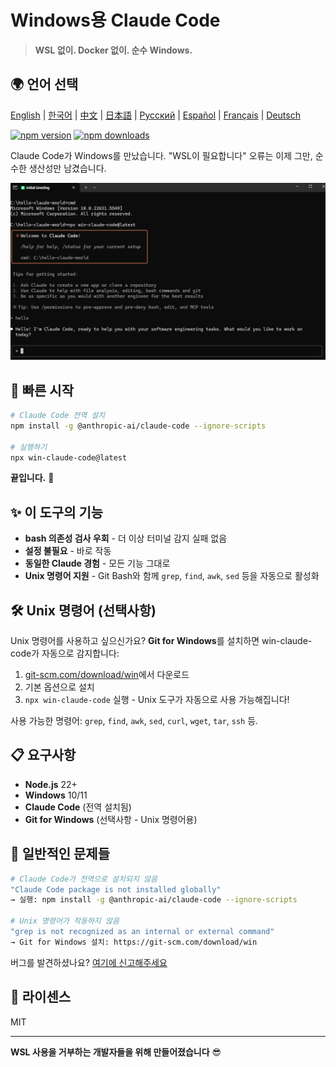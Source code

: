 # Windows용 Claude Code

> **WSL 없이. Docker 없이. 순수 Windows.**

## 🌍 언어 선택

[English](../../README.md) | [한국어](README.ko.md) | [中文](README.zh.md) | [日本語](README.ja.md) | [Русский](README.ru.md) | [Español](README.es.md) | [Français](README.fr.md) | [Deutsch](README.de.md)

[![npm version](https://img.shields.io/npm/v/win-claude-code.svg)](https://npmjs.com/package/win-claude-code)
[![npm downloads](https://img.shields.io/npm/dm/win-claude-code.svg)](https://npmjs.com/package/win-claude-code)

Claude Code가 Windows를 만났습니다. "WSL이 필요합니다" 오류는 이제 그만, 순수한 생산성만 남겼습니다.

![a.png](../../images/a.png)

## 🚀 빠른 시작

```bash
# Claude Code 전역 설치
npm install -g @anthropic-ai/claude-code --ignore-scripts

# 실행하기
npx win-claude-code@latest
```

**끝입니다.** 🎉

## ✨ 이 도구의 기능

- **bash 의존성 검사 우회** - 더 이상 터미널 감지 실패 없음
- **설정 불필요** - 바로 작동
- **동일한 Claude 경험** - 모든 기능 그대로
- **Unix 명령어 지원** - Git Bash와 함께 `grep`, `find`, `awk`, `sed` 등을 자동으로 활성화

## 🛠️ Unix 명령어 (선택사항)

Unix 명령어를 사용하고 싶으신가요? **Git for Windows**를 설치하면 win-claude-code가 자동으로 감지합니다:

1. [git-scm.com/download/win](https://git-scm.com/download/win)에서 다운로드
2. 기본 옵션으로 설치
3. `npx win-claude-code` 실행 - Unix 도구가 자동으로 사용 가능해집니다!

사용 가능한 명령어: `grep`, `find`, `awk`, `sed`, `curl`, `wget`, `tar`, `ssh` 등.

## 📋 요구사항

- **Node.js** 22+
- **Windows** 10/11
- **Claude Code** (전역 설치됨)
- **Git for Windows** (선택사항 - Unix 명령어용)

## 🐛 일반적인 문제들

```bash
# Claude Code가 전역으로 설치되지 않음
"Claude Code package is not installed globally"
→ 실행: npm install -g @anthropic-ai/claude-code --ignore-scripts

# Unix 명령어가 작동하지 않음
"grep is not recognized as an internal or external command"
→ Git for Windows 설치: https://git-scm.com/download/win
```

버그를 발견하셨나요? [여기에 신고해주세요](https://github.com/somersby10ml/win-claude-code/issues)

## 📜 라이센스

MIT

---

**WSL 사용을 거부하는 개발자들을 위해 만들어졌습니다** 😎